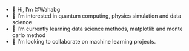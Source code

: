 - 👋 Hi, I’m @Wahabg
- 👀 I’m interested in quantum computing, physics simulation and data science
- 🌱 I’m currently learning data science methods, matplotlib and monte carlo method
- 💞️ I’m looking to collaborate on machine learning projects.

<!---
Wahabg/Wahabg is a ✨ special ✨ repository because its `README.md` (this file) appears on your GitHub profile.
You can click the Preview link to take a look at your changes.
--->
